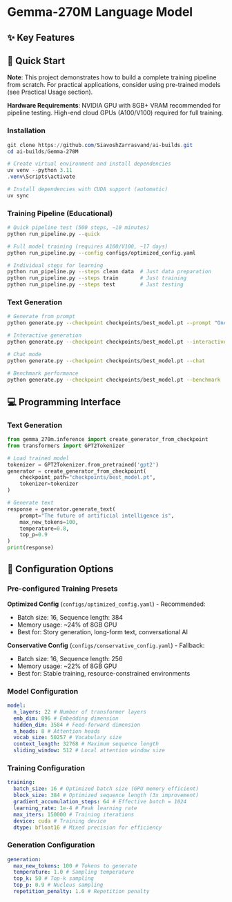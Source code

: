 # Gemma-270M Language Model

## ✨ Key Features

## 🚀 Quick Start

**Note**: This project demonstrates how to build a complete training pipeline from scratch. For practical applications, consider using pre-trained models (see Practical Usage section).

**Hardware Requirements**: NVIDIA GPU with 8GB+ VRAM recommended for pipeline testing. High-end cloud GPUs (A100/V100) required for full training.

### Installation

```powershell
git clone https://github.com/SiavoshZarrasvand/ai-builds.git
cd ai-builds/Gemma-270M

# Create virtual environment and install dependencies
uv venv --python 3.11
.venv\Scripts\activate

# Install dependencies with CUDA support (automatic)
uv sync
```

### Training Pipeline (Educational)

```bash
# Quick pipeline test (500 steps, ~10 minutes)
python run_pipeline.py --quick

# Full model training (requires A100/V100, ~17 days)
python run_pipeline.py --config configs/optimized_config.yaml

# Individual steps for learning
python run_pipeline.py --steps clean data  # Just data preparation
python run_pipeline.py --steps train       # Just training
python run_pipeline.py --steps test        # Just testing
```

### Text Generation

```bash
# Generate from prompt
python generate.py --checkpoint checkpoints/best_model.pt --prompt "Once upon a time"

# Interactive generation
python generate.py --checkpoint checkpoints/best_model.pt --interactive

# Chat mode
python generate.py --checkpoint checkpoints/best_model.pt --chat

# Benchmark performance
python generate.py --checkpoint checkpoints/best_model.pt --benchmark
```

## 💻 Programming Interface

### Text Generation

```python
from gemma_270m.inference import create_generator_from_checkpoint
from transformers import GPT2Tokenizer

# Load trained model
tokenizer = GPT2Tokenizer.from_pretrained('gpt2')
generator = create_generator_from_checkpoint(
    checkpoint_path="checkpoints/best_model.pt",
    tokenizer=tokenizer
)

# Generate text
response = generator.generate_text(
    prompt="The future of artificial intelligence is",
    max_new_tokens=100,
    temperature=0.8,
    top_p=0.9
)
print(response)
```

## 🔧 Configuration Options

### Pre-configured Training Presets

**Optimized Config** (`configs/optimized_config.yaml`) - Recommended:

- Batch size: 16, Sequence length: 384
- Memory usage: ~24% of 8GB GPU
- Best for: Story generation, long-form text, conversational AI

**Conservative Config** (`configs/conservative_config.yaml`) - Fallback:

- Batch size: 16, Sequence length: 256
- Memory usage: ~22% of 8GB GPU
- Best for: Stable training, resource-constrained environments

### Model Configuration

```yaml
model:
  n_layers: 22 # Number of transformer layers
  emb_dim: 896 # Embedding dimension
  hidden_dim: 3584 # Feed-forward dimension
  n_heads: 8 # Attention heads
  vocab_size: 50257 # Vocabulary size
  context_length: 32768 # Maximum sequence length
  sliding_window: 512 # Local attention window size
```

### Training Configuration

```yaml
training:
  batch_size: 16 # Optimized batch size (GPU memory efficient)
  block_size: 384 # Optimized sequence length (3x improvement)
  gradient_accumulation_steps: 64 # Effective batch = 1024
  learning_rate: 1e-4 # Peak learning rate
  max_iters: 150000 # Training iterations
  device: cuda # Training device
  dtype: bfloat16 # Mixed precision for efficiency
```

### Generation Configuration

```yaml
generation:
  max_new_tokens: 100 # Tokens to generate
  temperature: 1.0 # Sampling temperature
  top_k: 50 # Top-k sampling
  top_p: 0.9 # Nucleus sampling
  repetition_penalty: 1.0 # Repetition penalty
```
